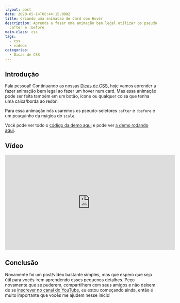 ```yaml
---
layout: post
date: 2020-05-14T06:44:15.000Z
title: Criando uma animacao de Card com Hover
description: Aprenda a fazer uma animação bem legal utilizar os pseudo-seletores
  :after e :before
main-class: css
tags:
  - css
  - videos
categories:
  - Dicas de CSS
---
```

## Introdução

Fala pessoal! Continuando as nossas [Dicas de CSS](https://willianjusten.com.br/series/#dicas-de-css), hoje vamos aprender a fazer animação bem legal ao fazer um hover num card. Mas essa animação pode ser feita também em um botão, ícone ou qualquer coisa que tenha uma caixa/borda ao redor.

Para essa animação nós usaremos os pseudo-seletores `:after` e `:before` e um pouquinho da mágica do `scale`.

Você pode ver todo o [código da demo aqui](https://github.com/willianjusten/labs/blob/gh-pages/card-hover-animation/index.html) e pode ver [a demo rodando aqui](https://labs.willianjusten.com.br/card-hover-animation/).

## Vídeo

<iframe width="560" height="315" src="https://www.youtube.com/embed/FV4MlZPZ2SE" frameborder="0" allow="accelerometer; autoplay; encrypted-media; gyroscope; picture-in-picture" allowfullscreen></iframe>

## Conclusão

Novamente foi um post/vídeo bastante simples, mas que espero que seja útil para vocês irem aprendendo esses pequenos detalhes. Peço novamente que se puderem, compartilhem com seus amigos e não deixem de se [inscrever no canal do YouTube](https://www.youtube.com/WillianJustenCursos?sub_confirmation=1), eu estou começando ainda, então é muito importante que vocês me ajudem nesse início!
